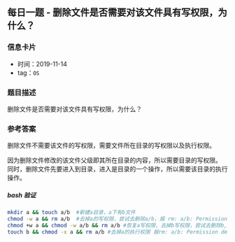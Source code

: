## 每日一题 - 删除文件是否需要对该文件具有写权限，为什么？

### 信息卡片

- 时间：2019-11-14
- tag：`OS`

### 题目描述

删除文件是否需要对该文件具有写权限，为什么？

### 参考答案

删除文件不需要该文件的写权限，需要文件所在目录的写权限以及执行权限。

因为删除文件修改的该文件父级即其所在目录的内容，所以需要目录的写权限。
同时，删除文件先要进入到目录，进入是目录的一个操作，所以需要该目录的执行操作。

##### bash 验证

```bash
mkdir a && touch a/b  #新建a目录，a下有b文件
chmod -w a && rm a/b  #去掉a的写权限，尝试去删除a/b，报 rm: a/b: Permission denied，说明删除文件需要文件所在目录有写权限
chmod +w a && chmod -w a/b && rm a/b #恢复a写权限，去掉b写权限，尝试去删除b, 删除成功，说明删除文件不需要写权限
touch b && chmod -x a && rm a/b #去掉a的执行权限 报rm: a/b: Permission denied，说明删除文件需要目录的执行权限

```
